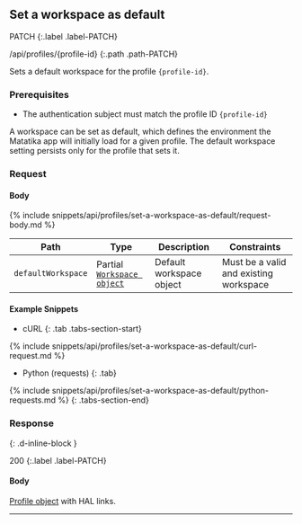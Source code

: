 ## Set a workspace as default

PATCH
{:.label .label-PATCH}

/api/profiles/{profile-id}
{:.path .path-PATCH}

Sets a default workspace for the profile `{profile-id}`.

### Prerequisites

- The authentication subject must match the profile ID `{profile-id}`

A workspace can be set as default, which defines the environment the Matatika app will initially load for a given profile. The default workspace setting persists only for the profile that sets it.

### Request

#### Body

{% include snippets/api/profiles/set-a-workspace-as-default/request-body.md %}

Path | Type | Description | Constraints
---- | ---- | ----------- | -----------
`defaultWorkspace` | Partial [`Workspace object`](workspaces#workspace-object) | Default workspace object | Must be a valid and existing workspace

#### Example Snippets
- cURL
{: .tab .tabs-section-start}

{% include snippets/api/profiles/set-a-workspace-as-default/curl-request.md %}

- Python (requests)
{: .tab}

{% include snippets/api/profiles/set-a-workspace-as-default/python-requests.md %}
{: .tabs-section-end}

### Response
{: .d-inline-block }

200
{:.label .label-PATCH}

#### Body

[Profile object](#profile) with HAL links.

---
